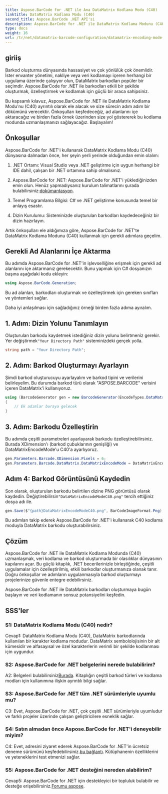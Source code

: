 ```yaml
---
title: Aspose.BarCode for .NET ile Ana DataMatrix Kodlama Modu (C40)
linktitle: DataMatrix Kodlama Modu (C40)
second_title: Aspose.BarCode .NET API'si
description: Aspose.BarCode for .NET ile DataMatrix Kodlama Modunu (C40) öğrenin. Özel barkodları verimli bir şekilde oluşturun. Adım adım kılavuzu keşfedin.
type: docs
weight: 16
url: /tr/net/datamatrix-barcode-configuration/datamatrix-encoding-mode-c40/
---
```

## giriiş

Barkod oluşturma dünyasında hassasiyet ve çok yönlülük çok önemlidir. İster envanter yönetimi, nakliye veya veri kodlamayı içeren herhangi bir uygulama üzerinde çalışıyor olun, DataMatrix barkodları popüler bir seçimdir. Aspose.BarCode for .NET ile barkodları etkili bir şekilde oluşturmak, özelleştirmek ve kodlamak için güçlü bir araca sahipsiniz.

Bu kapsamlı kılavuz, Aspose.BarCode for .NET ile DataMatrix Kodlama Modu'nu (C40) ayrıntılı olarak ele alacak ve size sürecin adım adım bir dökümünü verecektir. Önkoşulları keşfedeceğiz, ad alanlarını içe aktaracağız ve birden fazla örnek üzerinden size yol göstererek bu kodlama modunda uzmanlaşmanızı sağlayacağız. Başlayalım!

## Önkoşullar

Aspose.BarCode for .NET'i kullanarak DataMatrix Kodlama Modu (C40) dünyasına dalmadan önce, her şeyin yerli yerinde olduğundan emin olalım:

1. .NET Ortamı: Visual Studio veya .NET geliştirme için uygun herhangi bir IDE dahil, çalışan bir .NET ortamına sahip olmalısınız.

2.  Aspose.BarCode for .NET: Aspose.BarCode for .NET'i yüklediğinizden emin olun. Henüz yapmadıysanız kurulum talimatlarını şurada bulabilirsiniz:[dokümantasyon](https://reference.aspose.com/barcode/net/).

3. Temel Programlama Bilgisi: C# ve .NET geliştirme konusunda temel bir anlayış esastır.

4. Dizin Kurulumu: Sisteminizde oluşturulan barkodları kaydedeceğiniz bir dizin hazırlayın.

Artık önkoşulları ele aldığımıza göre, Aspose.BarCode for .NET'te DataMatrix Kodlama Modunu (C40) kullanmak için gerekli adımlara geçelim.

## Gerekli Ad Alanlarını İçe Aktarma

Bu adımda Aspose.BarCode for .NET'in işlevselliğine erişmek için gerekli ad alanlarını içe aktarmanız gerekecektir. Bunu yapmak için C# dosyanızın başına aşağıdaki kodu ekleyin:

```csharp
using Aspose.BarCode.Generation;
```

Bu ad alanları, barkodları oluşturmak ve özelleştirmek için gereken sınıfları ve yöntemleri sağlar.

Daha iyi anlaşılması için sağladığınız örneği birden fazla adıma ayıralım.

## 1. Adım: Dizin Yolunu Tanımlayın

 Oluşturulan barkodu kaydetmek istediğiniz dizin yolunu belirtmeniz gerekir. Yer değiştirmek`"Your Directory Path"` sisteminizdeki gerçek yolla.

```csharp
string path = "Your Directory Path";
```

## 2. Adım: Barkod Oluşturmayı Ayarlayın

Şimdi barkod oluşturucuyu ayarlayalım ve barkod tipini ve verilerini belirleyelim. Bu durumda barkod türü olarak "ASPOSE.BARCODE" verisini içeren DataMatrix'i kullanıyoruz.

```csharp
using (BarcodeGenerator gen = new BarcodeGenerator(EncodeTypes.DataMatrix, "ASPOSE.BARCODE"))
{
    // Ek adımlar buraya gelecek
}
```

## 3. Adım: Barkodu Özelleştirin

Bu adımda çeşitli parametreleri ayarlayarak barkodu özelleştirebilirsiniz. Burada XDimension'ı (barkod çubuklarının genişliği) ve DataMatrixEncodeMode'u C40'a ayarlıyoruz.

```csharp
gen.Parameters.Barcode.XDimension.Pixels = 6;
gen.Parameters.Barcode.DataMatrix.DataMatrixEncodeMode = DataMatrixEncodeMode.C40;
```

## Adım 4: Barkod Görüntüsünü Kaydedin

 Son olarak, oluşturulan barkodu belirtilen dizine PNG görüntüsü olarak kaydedin. Değiştirebilirsin`"DataMatrixEncodeModeC40.png"` tercih ettiğiniz dosya adı ile.

```csharp
gen.Save($"{path}DataMatrixEncodeModeC40.png", BarCodeImageFormat.Png);
```

Bu adımları takip ederek Aspose.BarCode for .NET'i kullanarak C40 kodlama moduyla DataMatrix barkodu oluşturabilirsiniz.

## Çözüm

Aspose.BarCode for .NET ile DataMatrix Kodlama Modunda (C40) uzmanlaşmak, veri kodlama ve barkod oluşturmada bir olasılıklar dünyasının kapılarını açar. Bu güçlü kitaplık, .NET becerilerinizle birleştiğinde, çeşitli uygulamalar için özelleştirilmiş, etkili barkodlar oluşturmanıza olanak tanır. Doğru önkoşullar ve adımların uygulanmasıyla barkod oluşturmayı projelerinize güvenle entegre edebilirsiniz.

Aspose.BarCode for .NET ile DataMatrix barkodları oluşturmaya bugün başlayın ve veri kodlamanın sonsuz potansiyelini keşfedin.

## SSS'ler

### S1: DataMatrix Kodlama Modu (C40) nedir?

Cevap1: DataMatrix Kodlama Modu (C40), DataMatrix barkodlarında kullanılan bir karakter kodlama modudur. DataMatrix sembololojisinin bir alt kümesidir ve alfasayısal ve özel karakterlerin verimli bir şekilde kodlanması için uygundur.

### S2: Aspose.BarCode for .NET belgelerini nerede bulabilirim?

 A2: Belgeleri bulabilirsiniz[Burada](https://reference.aspose.com/barcode/net/). Kitaplığın çeşitli barkod türleri ve kodlama modları için kullanımına ilişkin ayrıntılı bilgi sağlar.

### S3: Aspose.BarCode for .NET tüm .NET sürümleriyle uyumlu mu?

C3: Evet, Aspose.BarCode for .NET, çok çeşitli .NET sürümleriyle uyumludur ve farklı projeler üzerinde çalışan geliştiricilere esneklik sağlar.

### S4: Satın almadan önce Aspose.BarCode for .NET'i deneyebilir miyim?

 C4: Evet, adresini ziyaret ederek Aspose.BarCode for .NET'in ücretsiz deneme sürümünü keşfedebilirsiniz.[bu bağlantı](https://releases.aspose.com/). Kütüphanenin özelliklerini ve yeteneklerini test etmenizi sağlar.

### S5: Aspose.BarCode for .NET desteğini nereden alabilirim?

Cevap5: Aspose.BarCode for .NET için destekleyici bir topluluk bulabilir ve desteğe erişebilirsiniz.[Forumu aspose](https://forum.aspose.com/c/barcode/13).